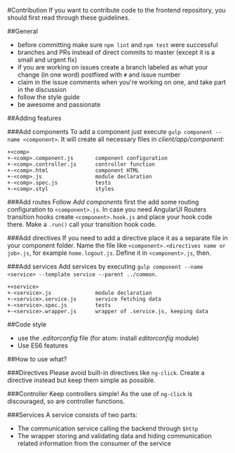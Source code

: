 #Contribution
If you want to contribute code to the frontend repository, you should first read through these guidelines.

##General
* before committing make sure `npm lint` and `npm test` were successful
* branches and PRs instead of direct commits to master (except it is a small and urgent fix)
* if you are working on issues create a branch labeled as what your change (in one word) postfixed with `#` and issue number
* claim in the issue comments when you're working on one, and take part in the discussion
* follow the style guide
* be awesome and passionate

##Adding features

###Add components
To add a component just execute `gulp component --name <component>`. It will create all necessary files in *client/app/component*:
```
+<comp>
+-<comp>.component.js       component configuration
+-<comp>.controller.js      controller function
+-<comp>.html               component HTML
+-<comp>.js                 module declaration
+-<comp>.spec.js            tests
+-<comp>.styl               styles
```

###Add routes
Follow *Add components* first the add some routing configuration to `<component>.js`.
In case you need AngularUI Routers transition hooks create `<component>.hook.js` and place your hook code there. Make a `.run()` call your transition hook code.

###Add directives
If you need to add a directive place it as a separate file in your component folder. Name the file like `<component>.<directives name or job>.js`, for example `home.logout.js`. Define it in `<component>.js`, then.

###Add services
Add services by executing `gulp component --name <service> --template service --parent ../common`.
```
+<service>
+-<service>.js              module declaration
+-<service>.service.js      service fetching data
+-<service>.spec.js         tests
+-<service>.wrapper.js      wrapper of .service.js, keeping data
```

##Code style
* use the *.editorconfig* file (for atom: install *editorconfig* module)
* Use ES6 features

##How to use what?

###Directives
Please avoid built-in directives like `ng-click`. Create a directive instead but keep them simple as possible.

###Controller
Keep controllers simple!
As the use of `ng-click` is discouraged, so are controller functions.

###Services
A service consists of two parts:
* The communication service calling the backend through `$http`
* The wrapper storing and validating data and hiding communication related information from the consumer of the service

